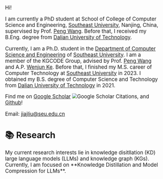 [//]: # (# About Me)

<div class='paper-box-text' style="font-size: larger;" markdown="1">
Hi!

I am currently a PhD student at School of College of Computer Science and Engineering, [Southeast University](https://www.seu.edu.cn/), Nanjing, China, supervised by Prof. [Peng Wang](https://cse.seu.edu.cn/2023/1024/c23024a469544/page.htm). Before that, I received my B.Eng. degree from [Dalian University of Technology](https://www.dlut.edu.cn/).

Currently, I am a Ph.D. student in the [Department of Computer Science and Engineering](https://cse.seu.edu.cn/) of [Southeast University](https://www.seu.edu.cn/). 
I am a member of the KGCODE Group, advised by Prof. [Peng Wang](https://cse.seu.edu.cn/2023/1024/c23024a469544/page.htm) and A.P. [Wenjun Ke](https://cs.seu.edu.cn/2023/1024/c23024a469536/page.htm). 
Before that, I finished my M.S. career of Computer Technology at [Southeast University](https://cse.seu.edu.cn/) in 2023. 
I obtained my B.S. degree of Computer Science and Technology from [Dalian University of Technology](https://cse.seu.edu.cn/) in 2021. 


Find me on [Google Scholar](https://scholar.google.com/citations?user=kO35itkAAAAJ) ![Google Scholar Citations](https://img.shields.io/endpoint?url=https://cdn.jsdelivr.net/gh/ljj-007/ljj-007.github.io/citations.json&cacheSeconds=3600&t=1), and [Github](https://github.com/ljj-007/)!

Email: jiajliu@seu.edu.cn

[//]: # (In my free time, I enjoy swimming, playing board games, and photography. Additionally, I occasionally post random thoughts on [Zhihu]&#40;https://www.zhihu.com/people/cautious-56&#41;.)

[//]: # (📢 I am expected to graduate in 2025. If you have any suitable job recommendations, please feel free to contact me.)

</div>

# 📚 Research
<div class='paper-box-text' style="font-size: larger;" markdown="1">
My current research interests lie in knowledge disitllation (KD) large language models (LLMs) and knowledge graph (KGs). 
Currently, I am focused on **Knowledge Distillation and Model Compression for LLMs**.
</div>

